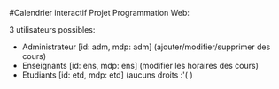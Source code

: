 #Calendrier interactif
Projet Programmation Web:

3 utilisateurs possibles:
  - Administrateur [id: adm, mdp: adm] (ajouter/modifier/supprimer des cours)
  - Enseignants [id: ens, mdp: ens] (modifier les horaires des cours)
  - Etudiants [id: etd, mdp: etd] (aucuns droits :'( )
